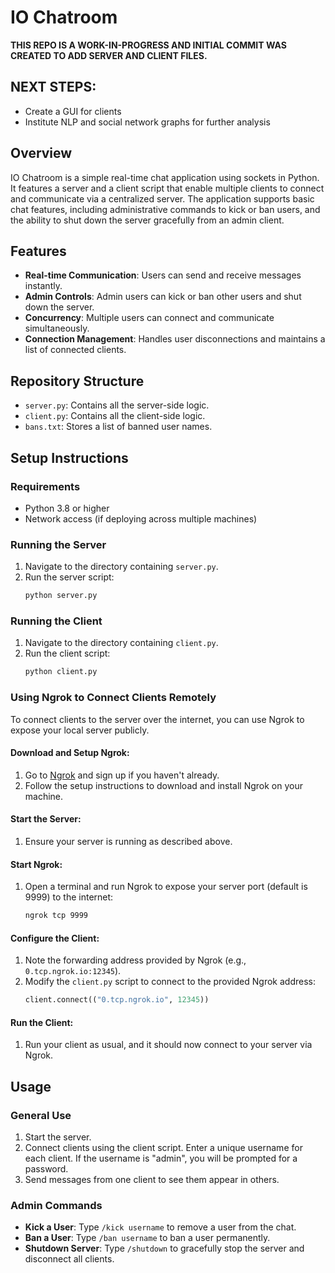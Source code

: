 # IO Chatroom

**THIS REPO IS A WORK-IN-PROGRESS AND INITIAL COMMIT WAS CREATED TO ADD SERVER AND CLIENT FILES.**

## NEXT STEPS:
- Create a GUI for clients
- Institute NLP and social network graphs for further analysis

## Overview
IO Chatroom is a simple real-time chat application using sockets in Python. It features a server and a client script that enable multiple clients to connect and communicate via a centralized server. The application supports basic chat features, including administrative commands to kick or ban users, and the ability to shut down the server gracefully from an admin client.

## Features
- **Real-time Communication**: Users can send and receive messages instantly.
- **Admin Controls**: Admin users can kick or ban other users and shut down the server.
- **Concurrency**: Multiple users can connect and communicate simultaneously.
- **Connection Management**: Handles user disconnections and maintains a list of connected clients.

## Repository Structure
- `server.py`: Contains all the server-side logic.
- `client.py`: Contains all the client-side logic.
- `bans.txt`: Stores a list of banned user names.

## Setup Instructions

### Requirements
- Python 3.8 or higher
- Network access (if deploying across multiple machines)

### Running the Server
1. Navigate to the directory containing `server.py`.
2. Run the server script:
    ```sh
    python server.py
    ```

### Running the Client
1. Navigate to the directory containing `client.py`.
2. Run the client script:
    ```sh
    python client.py
    ```

### Using Ngrok to Connect Clients Remotely
To connect clients to the server over the internet, you can use Ngrok to expose your local server publicly.

#### Download and Setup Ngrok:
1. Go to [Ngrok](https://ngrok.com/) and sign up if you haven't already.
2. Follow the setup instructions to download and install Ngrok on your machine.

#### Start the Server:
1. Ensure your server is running as described above.

#### Start Ngrok:
1. Open a terminal and run Ngrok to expose your server port (default is 9999) to the internet:
    ```sh
    ngrok tcp 9999
    ```

#### Configure the Client:
1. Note the forwarding address provided by Ngrok (e.g., `0.tcp.ngrok.io:12345`).
2. Modify the `client.py` script to connect to the provided Ngrok address:
    ```python
    client.connect(("0.tcp.ngrok.io", 12345))
    ```

#### Run the Client:
1. Run your client as usual, and it should now connect to your server via Ngrok.

## Usage

### General Use
1. Start the server.
2. Connect clients using the client script. Enter a unique username for each client. If the username is "admin", you will be prompted for a password.
3. Send messages from one client to see them appear in others.

### Admin Commands
- **Kick a User**: Type `/kick username` to remove a user from the chat.
- **Ban a User**: Type `/ban username` to ban a user permanently.
- **Shutdown Server**: Type `/shutdown` to gracefully stop the server and disconnect all clients.
